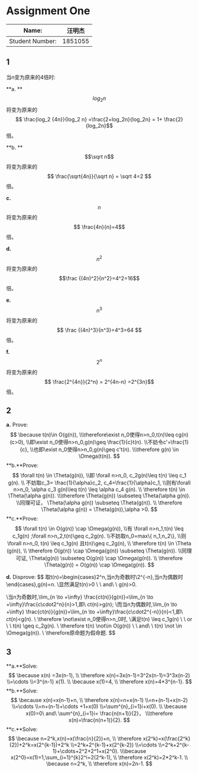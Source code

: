 # Assignment One

| Name:           | 汪明杰  |
| --------------- | ------- |
| Student Number: | 1851055 |



## 1

当n变为原来的4倍时:

**a. ** $$ log_2n$$ 将变为原来的 $$ \frac{log_2 {4n}}{log_2 n} =\frac{2+log_2n}{log_2n} = 1+ \frac{2}{log_2n}$$ 倍。

**b. ** $$\sqrt n$$ 将变为原来的$$ \frac{\sqrt{4n}}{\sqrt n} = \sqrt 4=2 $$ 倍。

**c.**   $$n$$将变为原来的$$ \frac{4n}{n}=4$$ 倍。

**d.**  $$n^2$$ 将变为原来的$$\frac {(4n)^2}{n^2}=4^2=16$$ 倍。

**e.**  $$ n^3$$将变为原来的$$ \frac {(4n)^3}{n^3}=4^3=64 $$ 倍。

**f.**  $$ 2^n $$ 将变为原来的$$ \frac{2^{4n}}{2^n} = 2^{4n-n} =2^{3n}$$ 倍。



## 2

**a.** Prove:
$$
\because t(n)\in O(g(n)),
\\\therefore\exist n_0使得n>n_0,t(n)\leq cg(n)(c>0),
\\即\exist n_0使得n>n_0,g(n)\geq \frac{1}{c}t(n).
\\不妨令c'=\frac{1}{c},
\\也即\exist n_0使得n>n_0,g(n)\geq c't(n).
\\\therefore g(n) \in \Omega(t(n)).
$$
**b.**Prove:
$$
\forall  t(n) \in \Theta(g(n)),
\\即 \forall n>n_0, c_2g(n)\leq t(n) \leq c_1 g(n).
\\ 不妨取c_3= \frac{1}{\alpha}c_2, c_4=\frac{1}{\alpha}c_1,
\\则有\forall n>n_0, \alpha c_3 g(n)\leq t(n) \leq \alpha c_4 g(n).
\\ \therefore t(n) \in \Theta(\alpha g(n)).
\\\therefore \Theta(g(n)) \subseteq \Theta(\alpha g(n)).
\\同理可证， \Theta(\alpha g(n)) \subseteq \Theta(g(n)).
\\ \therefore \Theta(\alpha g(n)) = \Theta(g(n)),\alpha >0.
$$
**c.**Prove:
$$
\forall t(n) \in O(g(n)) \cap \Omega(g(n)),
\\有 \forall n>n_1,t(n) \leq c_1g(n) ;\forall n>n_2,t(n)\geq c_2g(n).
\\不妨取n_0=max\{ n_1,n_2\},
\\则\forall n>n_0, t(n) \leq c_1g(n) 且t(n)\geq c_2g(n),
\\ \therefore t(n) \in \Theta (g(n)),
\\ \therefore O(g(n)) \cap \Omega(g(n)) \subseteq \Theta(g(n)).
\\同理可证, \Theta(g(n)) \subseteq O(g(n)) \cap \Omega(g(n)).
\\ \therefore \Theta(g(n)) = O(g(n)) \cap \Omega(g(n)).
$$

**d.** Disprove:
$$
取t(n)=\begin{cases}2^n,当n为奇数时\\2^{-n},当n为偶数时\end{cases},g(n)=n.
\\显然满足t(n)>0 \ \ and\ \ g(n)>0.


\\当n为奇数时,\lim_{n \to +\infty} \frac{ct(n)}{g(n)}=\lim_{n \to +\infty}\frac{c\cdot2^n}{n}>1,即\ ct(n)>g(n);
\\而当n为偶数时,\lim_{n \to +\infty} \frac{ct(n)}{g(n)}=\lim_{n \to +\infty}\frac{c\cdot2^{-n}}{n}<1,即\ ct(n)<g(n).
\\ \therefore \not\exist n_0使得n>n_0时,
\\满足t(n) \leq c_1g(n) \ \  or \ \ t(n) \geq c_2g(n). \\ \therefore t(n) \not\in O(g(n)) \ \ and\ \  t(n) \not \in \Omega(g(n)). \\ \therefore原命题为假命题.
$$

## 3

**a.**Solve:
$$
\because x(n) =3x(n-1),
\\ \therefore x(n)=3x(n-1)=3^2x(n-1)=3^3x(n-2)
\\=\cdots
\\=3^{n-1} x(1).
\\ \because x(1)=4,
\\ \therefore x(n)=4*3^{n-1}.
$$
**b.**Solve:
$$
\because x(n)=x(n-1)+n,
\\ \therefore x(n)=n+x(n-1)
\\=n+(n-1)+x(n-2)
\\=\cdots
\\=n+(n-1)+\cdots +1+x(0)
\\=\sum^{n}_{i=1}i+x(0).
\\ \because x(0)=0\ and\ \sum^{n}_{i=1}i= \frac{n(n+1)}{2}，
\\\therefore x(n)=\frac{n(n+1)}{2}.
$$
**c.**Solve:
$$
\because n=2^k,x(n)=x(\frac{n}{2})+n,
\\ \therefore x(2^k)=x(\frac{2^k}{2})+2^k=x(2^{k-1})+2^k
\\=2^k+2^{k-1}+x(2^{k-2})
\\=\cdots
\\=2^k+2^{k-1}+\cdots+2^2+2^1+x(2^0).
\\\because x(2^0)=x(1)=1,\sum_{i=1}^{k}2^i=2(2^k-1),
\\ \therefore x(2^k)=2*2^k-1.
\\ \because n=2^k,
\\ \therefore x(n)=2n-1.
$$

